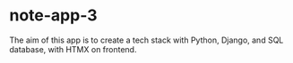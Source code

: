 # note-app-3

The aim of this app is to create a tech stack with Python, Django, and SQL database, with HTMX on frontend.
